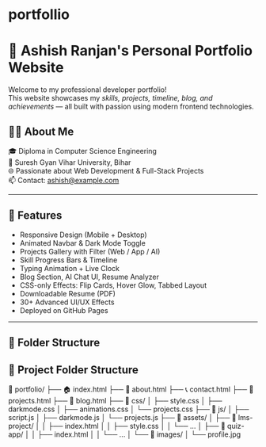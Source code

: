 # portfollio  

# 🚀 Ashish Ranjan's Personal Portfolio Website

Welcome to my professional developer portfolio!  
This website showcases my *skills, projects, timeline, blog, and achievements* — all built with passion using modern frontend technologies.

## 👨‍💻 About Me

🎓 Diploma in Computer Science Engineering  
🏫 Suresh Gyan Vihar University, Bihar  
🌐 Passionate about Web Development & Full-Stack Projects  
📫 Contact: ashish@example.com

---

## 🌟 Features

- Responsive Design (Mobile + Desktop)
- Animated Navbar & Dark Mode Toggle
- Projects Gallery with Filter (Web / App / AI)
- Skill Progress Bars & Timeline
- Typing Animation + Live Clock
- Blog Section, AI Chat UI, Resume Analyzer
- CSS-only Effects: Flip Cards, Hover Glow, Tabbed Layout
- Downloadable Resume (PDF)
- 30+ Advanced UI/UX Effects  
- Deployed on GitHub Pages

---

## 📁 Folder Structure

## 📂 Project Folder Structure

📁 portfolio/
├── 🏠 index.html
├── 🙋 about.html
├── 📞 contact.html
├── 💼 projects.html
├── 📰 blog.html
├── 📁 css/
│   ├── style.css
│   ├── darkmode.css
│   ├── animations.css
│   └── projects.css
├── 📁 js/
│   ├── script.js
│   ├── darkmode.js
│   └── projects.js
├── 📁 assets/
│   ├── 📁 lms-project/
│   │   ├── index.html
│   │   ├── style.css
│   │   └── ...
│   ├── 📁 quiz-app/
│   │   ├── index.html
│   │   └── ...
│   └── 📁 images/
│       └── profile.jpg
